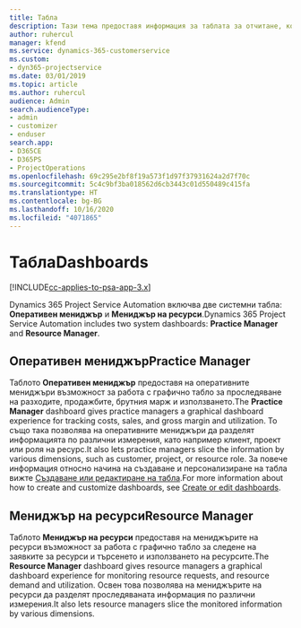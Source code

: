 ```yaml
---
title: Табла
description: Тази тема предоставя информация за таблата за отчитане, които са включени в Dynamics 365 Project Service Automation.
author: ruhercul
manager: kfend
ms.service: dynamics-365-customerservice
ms.custom:
- dyn365-projectservice
ms.date: 03/01/2019
ms.topic: article
ms.author: ruhercul
audience: Admin
search.audienceType:
- admin
- customizer
- enduser
search.app:
- D365CE
- D365PS
- ProjectOperations
ms.openlocfilehash: 69c295e2bf8f19a573f1d97f37931624a2d7f70c
ms.sourcegitcommit: 5c4c9bf3ba018562d6cb3443c01d550489c415fa
ms.translationtype: HT
ms.contentlocale: bg-BG
ms.lasthandoff: 10/16/2020
ms.locfileid: "4071865"
---
```

# <a name="dashboards"></a><span data-ttu-id="5896a-103">Табла</span><span class="sxs-lookup"><span data-stu-id="5896a-103">Dashboards</span></span>

[!INCLUDE[cc-applies-to-psa-app-3.x](../includes/cc-applies-to-psa-app-3x.md)]

<span data-ttu-id="5896a-104">Dynamics 365 Project Service Automation включва две системни табла: **Оперативен мениджър** и **Мениджър на ресурси**.</span><span class="sxs-lookup"><span data-stu-id="5896a-104">Dynamics 365 Project Service Automation includes two system dashboards: **Practice Manager** and **Resource Manager**.</span></span>

## <a name="practice-manager"></a><span data-ttu-id="5896a-105">Оперативен мениджър</span><span class="sxs-lookup"><span data-stu-id="5896a-105">Practice Manager</span></span> 

<span data-ttu-id="5896a-106">Таблото **Оперативен мениджър** предоставя на оперативните мениджъри възможност за работа с графично табло за проследяване на разходите, продажбите, брутния марж и използването.</span><span class="sxs-lookup"><span data-stu-id="5896a-106">The **Practice Manager** dashboard gives practice managers a graphical dashboard experience for tracking costs, sales, and gross margin and utilization.</span></span> <span data-ttu-id="5896a-107">То също така позволява на оперативните мениджъри да разделят информацията по различни измерения, като например клиент, проект или роля на ресурс.</span><span class="sxs-lookup"><span data-stu-id="5896a-107">It also lets practice managers slice the information by various dimensions, such as customer, project, or resource role.</span></span> <span data-ttu-id="5896a-108">За повече информация относно начина на създаване и персонализиране на табла вижте [Създаване или редактиране на табла](https://docs.microsoft.com/dynamics365/customerengagement/on-premises/customize/create-edit-dashboards).</span><span class="sxs-lookup"><span data-stu-id="5896a-108">For more information about how to create and customize dashboards, see [Create or edit dashboards](https://docs.microsoft.com/dynamics365/customerengagement/on-premises/customize/create-edit-dashboards).</span></span>

## <a name="resource-manager"></a><span data-ttu-id="5896a-109">Мениджър на ресурси</span><span class="sxs-lookup"><span data-stu-id="5896a-109">Resource Manager</span></span> 

<span data-ttu-id="5896a-110">Таблото **Мениджър на ресурси** предоставя на мениджърите на ресурси възможност за работа с графично табло за следене на заявките за ресурси и търсенето и използването на ресурсите.</span><span class="sxs-lookup"><span data-stu-id="5896a-110">The **Resource Manager** dashboard gives resource managers a graphical dashboard experience for monitoring resource requests, and resource demand and utilization.</span></span> <span data-ttu-id="5896a-111">Освен това позволява на мениджърите на ресурси да разделят проследяваната информация по различни измерения.</span><span class="sxs-lookup"><span data-stu-id="5896a-111">It also lets resource managers slice the monitored information by various dimensions.</span></span>
